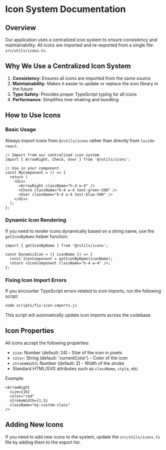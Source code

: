 
# Icon System Documentation

## Overview

Our application uses a centralized icon system to ensure consistency and maintainability. All icons are imported and re-exported from a single file: `src/utils/icons.ts`.

## Why We Use a Centralized Icon System

1. **Consistency**: Ensures all icons are imported from the same source
2. **Maintainability**: Makes it easier to update or replace the icon library in the future
3. **Type Safety**: Provides proper TypeScript typing for all icons
4. **Performance**: Simplifies tree-shaking and bundling

## How to Use Icons

### Basic Usage

Always import icons from `@/utils/icons` rather than directly from `lucide-react`:

```tsx
// Import from our centralized icon system
import { ArrowRight, Check, User } from '@/utils/icons';

// Use in your component
const MyComponent = () => {
  return (
    <div>
      <ArrowRight className="h-4 w-4" />
      <Check className="h-4 w-4 text-green-500" />
      <User className="h-4 w-4 text-blue-500" />
    </div>
  );
};
```

### Dynamic Icon Rendering

If you need to render icons dynamically based on a string name, use the `getIconByName` helper function:

```tsx
import { getIconByName } from '@/utils/icons';

const DynamicIcon = ({ iconName }) => {
  const IconComponent = getIconByName(iconName);
  return <IconComponent className="h-4 w-4" />;
};
```

### Fixing Icon Import Errors

If you encounter TypeScript errors related to icon imports, run the following script:

```bash
node scripts/fix-icon-imports.js
```

This script will automatically update icon imports across the codebase.

## Icon Properties

All icons accept the following properties:

- `size`: Number (default: 24) - Size of the icon in pixels
- `color`: String (default: 'currentColor') - Color of the icon
- `strokeWidth`: Number (default: 2) - Width of the stroke
- Standard HTML/SVG attributes such as `className`, `style`, etc.

Example:

```tsx
<ArrowRight 
  size={16}
  color="red"
  strokeWidth={1.5}
  className="my-custom-class"
/>
```

## Adding New Icons

If you need to add new icons to the system, update the `src/utils/icons.ts` file by adding them to the export list.
